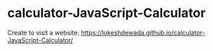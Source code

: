 # calculator-JavaScript-Calculator
Create to visit a website: https://lokeshdewada.github.io/calculator-JavaScript-Calculator/
